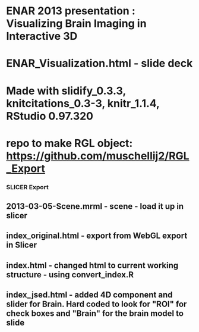 # ENAR 2013 presentation : Visualizing Brain Imaging in Interactive 3D
# ENAR_Visualization.html - slide deck
# Made with slidify_0.3.3, knitcitations_0.3-3, knitr_1.1.4, RStudio 0.97.320
# repo to make RGL object: https://github.com/muschellij2/RGL_Export

### SLICER Export
## 2013-03-05-Scene.mrml - scene - load it up in slicer
## index_original.html - export from WebGL export in Slicer
## index.html - changed html to current working structure - using convert_index.R
## index_jsed.html - added 4D component and slider for Brain.  Hard coded to look for "ROI" for check boxes and "Brain" for the brain model to slide